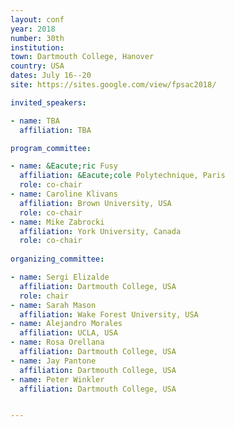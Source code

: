 ```yaml
---
layout: conf
year: 2018
number: 30th
institution:
town: Dartmouth College, Hanover
country: USA
dates: July 16--20
site: https://sites.google.com/view/fpsac2018/

invited_speakers:

- name: TBA
  affiliation: TBA

program_committee:

- name: &Eacute;ric Fusy
  affiliation: &Eacute;cole Polytechnique, Paris
  role: co-chair
- name: Caroline Klivans
  affiliation: Brown University, USA
  role: co-chair
- name: Mike Zabrocki
  affiliation: York University, Canada
  role: co-chair  
  
organizing_committee:

- name: Sergi Elizalde
  affiliation: Dartmouth College, USA
  role: chair
- name: Sarah Mason
  affiliation: Wake Forest University, USA
- name: Alejandro Morales
  affiliation: UCLA, USA
- name: Rosa Orellana
  affiliation: Dartmouth College, USA
- name: Jay Pantone
  affiliation: Dartmouth College, USA
- name: Peter Winkler
  affiliation: Dartmouth College, USA


---
```

